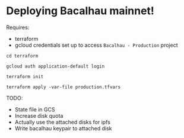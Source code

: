 # Deploying Bacalhau mainnet!

Requires:
* terraform
* gcloud credentials set up to access `Bacalhau - Production` project

```
cd terraform
```

```
gcloud auth application-default login
```

```
terraform init
```

```
terraform apply -var-file production.tfvars
```

TODO:
* State file in GCS
* Increase disk quota
* Actually use the attached disks for ipfs
* Write bacalhau keypair to attached disk
